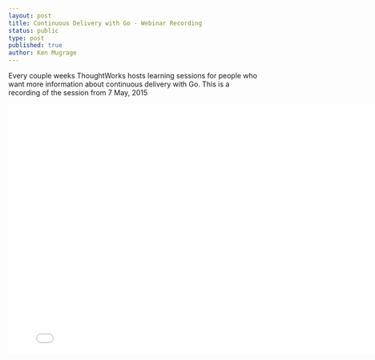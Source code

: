 ```yaml
---
layout: post
title: Continuous Delivery with Go - Webinar Recording
status: public
type: post
published: true
author: Ken Mugrage
---
```


Every couple weeks ThoughtWorks hosts learning sessions for people who want more information about continuous delivery with Go. This is a recording of the session from 7 May, 2015

<iframe src="//fast.wistia.net/embed/iframe/f3qumi9n45" allowtransparency="true" frameborder="0" scrolling="no" class="wistia_embed" name="wistia_embed" allowfullscreen mozallowfullscreen webkitallowfullscreen oallowfullscreen msallowfullscreen width="800" height="500"></iframe>
<script src="//fast.wistia.net/assets/external/E-v1.js" async></script>
